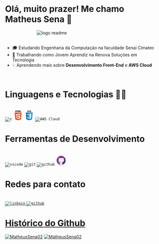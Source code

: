 # Olá, muito prazer! Me chamo Matheus Sena 👋
<img src="https://img.freepik.com/fotos-premium/computador-estilo-desenho-animado-em-fundo-branco-ar-169-v-6-job-id-a5397c74c6b2449399150df3ab5dda9c_1134901-385219.jpg" alt="logo readme" min-width="400px" max-width="400px" width="400px" align="right">


<br><br>
* 🎓 Estudando Engenharia da Computação na faculdade Senai Cimatec
* 💼 Trabalhando como Jovem Aprendiz na Renova Soluções em Tecnologia
* 💡 Aprendendo mais sobre **Desenvolvimento Front-End** e **AWS Cloud**
<br>

# Linguagens e Tecnologias 🧑‍💻
<br>
<code><img height="32" src="https://cdn.iconscout.com/icon/free/png-512/c-programming-569564.png" alt="c"/></code>
<code><img height="32" src="https://raw.githubusercontent.com/github/explore/80688e429a7d4ef2fca1e82350fe8e3517d3494d/topics/html/html.png" alt="HTML5"/></code>
<code><img height="32" src="https://raw.githubusercontent.com/github/explore/80688e429a7d4ef2fca1e82350fe8e3517d3494d/topics/css/css.png" alt="CSS"/></code>
<code><img height="32" src="https://www.stickersdevs.com.br/wp-content/uploads/2015/03/amazon-web-services.png" alt="AWS Cloud"/></code>
<br>

# Ferramentas de Desenvolvimento
<br>
<code><img height ="35" src ="https://encrypted-tbn0.gstatic.com/images?q=tbn:ANd9GcTnoirCtiJhhN8Tvo0FJRRd4CInsOXkRX9EbA&s" alt = "vscode"/></code>
<code><img height ="35" src ="https://miro.medium.com/v2/resize:fit:383/1*co_1qORNdM0PI1nvCp7Iig.png" alt = "git"/></code>
<code><img height ="35" src ="https://github.githubassets.com/assets/GitHub-Mark-ea2971cee799.png" alt = "github"/></code>
<code><img height ="35" src ="https://raw.githubusercontent.com/github/explore/eea6056959c4b39a4e280786b580ed1f2ed81b32/topics/github-desktop/github-desktop.png" alt = "githubdesktop"/></code>
<br>

# Redes para contato 
<br>
  <a href = "https://www.linkedin.com/in/matheus-sena-30630b324/" alt = "Linkedin">
  <code><img height = "40" src = "https://www.logo.wine/a/logo/LinkedIn/LinkedIn-Logo.wine.svg" alt = "linkein"/></code>
  <a href = "https://github.com/MatheusSena02" alt = "github">
  <code><img height = "40" src = "https://github.com/primer/brand/assets/19292210/fbd56a9f-ce96-4149-8add-1904c38aab74" alt = "github"/></code>
<br>
    
# Histórico do Github 
[![MatheusSena02](https://github-readme-stats.vercel.app/api?username=MatheusSena02&theme=default&show_icons=true)](https://github.com/anuraghazra/github-readme-stats)  [![MatheusSena02](https://github-readme-stats.vercel.app/api/top-langs/?username=MatheusSena02&hide=html&layout=compact&theme=default)](https://github.com/anuraghazra/github-readme-stats) 
